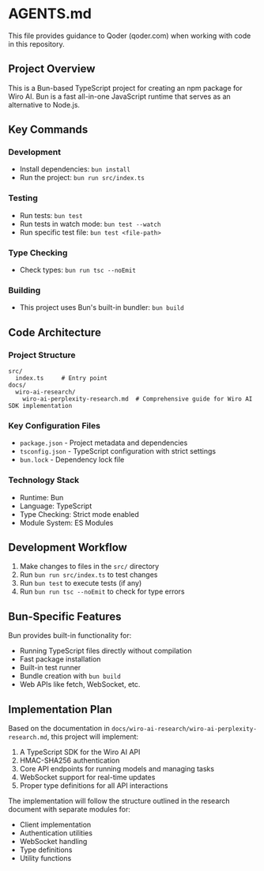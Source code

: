 # AGENTS.md

This file provides guidance to Qoder (qoder.com) when working with code in this repository.

## Project Overview

This is a Bun-based TypeScript project for creating an npm package for Wiro AI. Bun is a fast all-in-one JavaScript runtime that serves as an alternative to Node.js.

## Key Commands

### Development
- Install dependencies: `bun install`
- Run the project: `bun run src/index.ts`

### Testing
- Run tests: `bun test`
- Run tests in watch mode: `bun test --watch`
- Run specific test file: `bun test <file-path>`

### Type Checking
- Check types: `bun run tsc --noEmit`

### Building
- This project uses Bun's built-in bundler: `bun build`

## Code Architecture

### Project Structure
```
src/
  index.ts     # Entry point
docs/
  wiro-ai-research/
    wiro-ai-perplexity-research.md  # Comprehensive guide for Wiro AI SDK implementation
```

### Key Configuration Files
- `package.json` - Project metadata and dependencies
- `tsconfig.json` - TypeScript configuration with strict settings
- `bun.lock` - Dependency lock file

### Technology Stack
- Runtime: Bun
- Language: TypeScript
- Type Checking: Strict mode enabled
- Module System: ES Modules

## Development Workflow

1. Make changes to files in the `src/` directory
2. Run `bun run src/index.ts` to test changes
3. Run `bun test` to execute tests (if any)
4. Run `bun run tsc --noEmit` to check for type errors

## Bun-Specific Features

Bun provides built-in functionality for:
- Running TypeScript files directly without compilation
- Fast package installation
- Built-in test runner
- Bundle creation with `bun build`
- Web APIs like fetch, WebSocket, etc.

## Implementation Plan

Based on the documentation in `docs/wiro-ai-research/wiro-ai-perplexity-research.md`, this project will implement:
1. A TypeScript SDK for the Wiro AI API
2. HMAC-SHA256 authentication
3. Core API endpoints for running models and managing tasks
4. WebSocket support for real-time updates
5. Proper type definitions for all API interactions

The implementation will follow the structure outlined in the research document with separate modules for:
- Client implementation
- Authentication utilities
- WebSocket handling
- Type definitions
- Utility functions